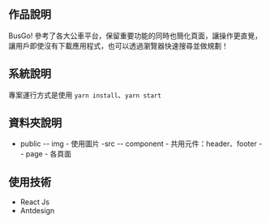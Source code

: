## 作品說明

BusGo! 參考了各大公車平台，保留重要功能的同時也簡化頁面，讓操作更直覺，讓用戶即使沒有下載應用程式，也可以透過瀏覽器快速搜尋並做規劃！

## 系統說明

專案運行方式是使用 `yarn install`、`yarn start`


## 資料夾說明
- public
-- img - 使用圖片
-src
-- component - 共用元件：header、footer
-- page - 各頁面

## 使用技術

- React Js
- Antdesign
